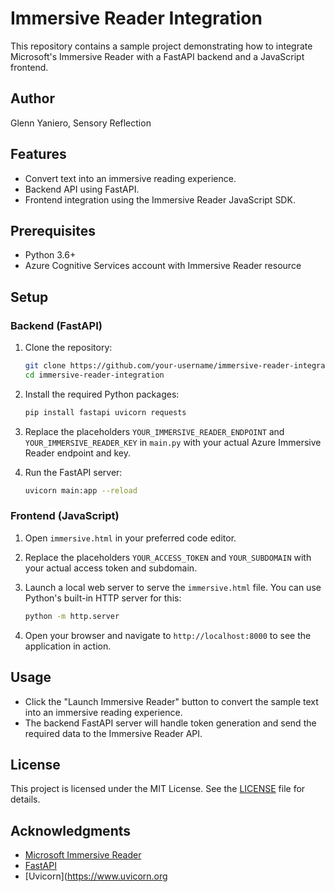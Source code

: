 # Immersive Reader Integration

This repository contains a sample project demonstrating how to integrate Microsoft's Immersive Reader with a FastAPI backend and a JavaScript frontend.

## Author
Glenn Yaniero, Sensory Reflection

## Features

- Convert text into an immersive reading experience.
- Backend API using FastAPI.
- Frontend integration using the Immersive Reader JavaScript SDK.

## Prerequisites

- Python 3.6+
- Azure Cognitive Services account with Immersive Reader resource

## Setup

### Backend (FastAPI)

1. Clone the repository:

    ```sh
    git clone https://github.com/your-username/immersive-reader-integration.git
    cd immersive-reader-integration
    ```

2. Install the required Python packages:

    ```sh
    pip install fastapi uvicorn requests
    ```

3. Replace the placeholders `YOUR_IMMERSIVE_READER_ENDPOINT` and `YOUR_IMMERSIVE_READER_KEY` in `main.py` with your actual Azure Immersive Reader endpoint and key.

4. Run the FastAPI server:

    ```sh
    uvicorn main:app --reload
    ```

### Frontend (JavaScript)

1. Open `immersive.html` in your preferred code editor.

2. Replace the placeholders `YOUR_ACCESS_TOKEN` and `YOUR_SUBDOMAIN` with your actual access token and subdomain.

3. Launch a local web server to serve the `immersive.html` file. You can use Python's built-in HTTP server for this:

    ```sh
    python -m http.server
    ```

4. Open your browser and navigate to `http://localhost:8000` to see the application in action.

## Usage

- Click the "Launch Immersive Reader" button to convert the sample text into an immersive reading experience.
- The backend FastAPI server will handle token generation and send the required data to the Immersive Reader API.

 
## License

This project is licensed under the MIT License. See the [LICENSE](LICENSE) file for details.

## Acknowledgments

- [Microsoft Immersive Reader](https://azure.microsoft.com/en-us/services/immersive-reader/)
- [FastAPI](https://fastapi.tiangolo.com/)
- [Uvicorn](https://www.uvicorn.org
